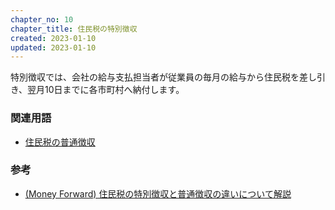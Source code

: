 ```yaml
---
chapter_no: 10
chapter_title: 住民税の特別徴収
created: 2023-01-10
updated: 2023-01-10
---
```

特別徴収では、会社の給与支払担当者が従業員の毎月の給与から住民税を差し引き、翌月10日までに各市町村へ納付します。

### 関連用語
- [住民税の普通徴収](#住民税の普通徴収)

### 参考
- [(Money Forward) 住民税の特別徴収と普通徴収の違いについて解説](https://biz.moneyforward.com/payroll/basic/3107/)